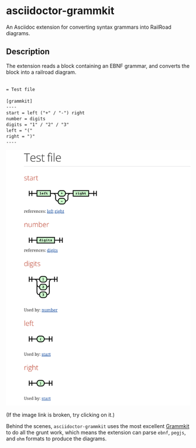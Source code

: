 # asciidoctor-grammkit

An Asciidoc extension for converting syntax grammars into RailRoad diagrams.

## Description

The extension reads a block containing an EBNF grammar, and converts the block into a railroad diagram.

```asciidoc

= Test file

[grammkit]
----
start = left ("+" / "-") right
number = digits
digits = "1" / "2" / "3"
left = "("
right = ")"
----
```

![image](https://github.com/RayOffiah/asciidoctor-grammkit/blob/main/test-file.png?raw=true)

(If the image link is broken, try clicking on it.)

Behind the scenes, `asciidoctor-grammkit` uses the most excellent [Grammkit](https://github.com/dundalek/GrammKit) to do all the grunt work, which means the extension can parse `ebnf`, `pegjs`, and `ohm` formats to produce the diagrams.
